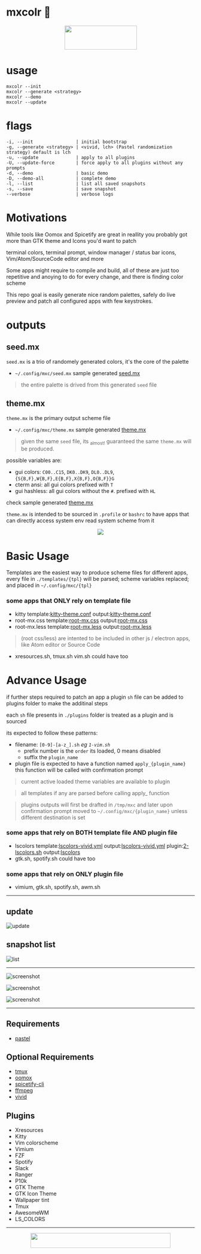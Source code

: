 # mxcolr :construction:

<p align="center">
  <img width="193" height="64" src="./assets/screenshots/seed_2021-05-14-123246_193x64_scrot.png">
</p>

usage
=====
    mxcolr --init
    mxcolr --generate <strategy>
    mxcolr --demo
    mxcolr --update

flags
=====
    -i, --init                | initial bootstrap
    -g, --generate <strategy> | <vivid, lch> (Pastel randomization strategy) default is lch
    -u, --update              | apply to all plugins
    -U, --update-force        | force apply to all plugins without any prompts
    -d, --demo                | basic demo
    -D, --demo-all            | complete demo
    -l, --list                | list all saved snapshots
    -s, --save                | save snapshot
    --verbose                 | verbose logs

Motivations
===========
While tools like Oomox and Spicetify are great in reallity you probably got more than GTK theme and Icons you'd want to patch

terminal colors, terminal prompt, window manager / status bar icons, Vim/Atom/SourceCode editor and more 

Some apps might require to compile and build, all of these are just too repetitive and anoying to do for every change, and there is finding color scheme 

This repo goal is easily generate nice random palettes, safely do live preview and patch all configured apps with few keystrokes.

outputs
=======

seed.mx
------
`seed.mx` is a trio of randomely generated colors, it's the core of the palette
- `~/.config/mxc/seed.mx` sample generated [seed.mx](./assets/samples/seed.mx)
> the entire palette is drived from this generated `seed` file 

theme.mx
--------
`theme.mx` is the primary output scheme file
- `~/.config/mxc/theme.mx` sample generated [theme.mx](./assets/samples/theme.mx)
> given the same `seed` file, its <sub>almost!</sub> guaranteed the same `theme.mx` will be produced.

possible variables are:
- gui colors: `C00..C15`, `DK0..DK9`, `DL0..DL9`, `{S{B,F},W{B,F},E{B,F},X{B,F},O{B,F}}G`
- cterm ansi: all gui colors prefixed with `T`
- gui hashless: all gui colors without the `#`. prefixed with `HL`

check sample generated [theme.mx](./assets/samples/theme.mx)

`theme.mx` is intended to be sourced in `.profile` or `bashrc` to have apps that can directly access system env read system scheme from it

<p align="center">
  <img src="./assets/screenshots/samples_2021-05-16-145353_361x247_scrot.png">
</p>

Basic Usage
===========
Templates are the easiest way to produce scheme files for different apps, 
every file in `./templates/{tpl}` will be parsed; scheme variables replaced; and placed in `~/.config/mxc/{tpl}`

### some apps that ONLY rely on template file
- kitty  template:[kitty-theme.conf](./templates/kitty-theme.conf) output:[kitty-theme.conf](./assets/samples/kitty-theme.conf)
- root-mx.css  template:[root-mx.css](./templates/root-mx.css) output:[root-mx.css](./assets/samples/root-mx.css)
- root-mx.less template:[root-mx.less](./templates/root-mx.less) output:[root-mx.less](./assets/samples/root-mx.less)
> (root css/less) are intented to be included in other js / electron apps, like Atom editor or Source Code
- xresources.sh, tmux.sh vim.sh could have too

Advance Usage
=============
if further steps required to patch an app a plugin `sh` file can be added to plugins folder to make the additinal steps

each `sh` file presents in `./plugins` folder is treated as a plugin and is sourced

its expected to follow these patterns:
* filename: `[0-9]-[a-z_].sh` _eg `1-vim.sh`_
  * prefix number is the `order` its loaded, 0 means disabled
  * suffix the `plugin_name`
* plugin file is expected to have a function named `apply_{plugin_name}`
  this function will be called with confirmation prompt

> current active loaded theme variables are available to plugin

> all templates if any are parsed before calling apply_ function

> plugins outputs will first be drafted in `/tmp/mxc` and later upon confirmation prompt moved to `~/.config/mxc/{plugin_name}` 
unless different destination is set


### some apps that rely on BOTH template file AND plugin file
- lscolors template:[lscolors-vivid.yml](./templates/lscolors-vivid.yml) output:[lscolors-vivid.yml](./samples/lscolors-vivid.yml) plugin:[2-lscolors.sh](./plugins/2-lscolors.sh)  output:[lscolors](./samples/lscolors)
- gtk.sh, spotify.sh could have too

### some apps that rely on ONLY plugin file
- vimium, gtk.sh, spotify.sh, awm.sh

***

update
------
![update](./assets/screenshots/update_210518195953.gif)

snapshot list
-------------
![list](./assets/screenshots/list_210511173612.gif)
  
***
  
![screenshot](./assets/screenshots/2021-05-10-021854_1920x1080_scrot.png)

![screenshot](./assets/screenshots/2021-05-13-155549_1920x1080_scrot.png)

![screenshot](./assets/screenshots/2021-05-13-172453_1920x1080_scrot.png)

***

Requirements
------------
- [pastel](https://github.com/sharkdp/pastel)

Optional Requirements
---------------------
- [tmux](https://github.com/tmux/tmux)
- [oomox](https://github.com/themix-project/oomox)
- [spicetify-cli](https://github.com/khanhas/spicetify-cli)
- [ffmpeg](https://github.com/FFmpeg/FFmpeg)
- [vivid](https://github.com/sharkdp/vivid)

Plugins
-------
- Xresources
- Kitty
- Vim colorscheme
- Vimium
- FZF
- Spotify
- Slack
- Ranger
- P10k
- GTK Theme
- GTK Icon Theme
- Wallpaper tint
- Tmux
- AwesomeWM
- LS_COLORS

***

<p align="center">
  <img width="374" height="40" src="./assets/screenshots/footer_2021-05-16-221932_374x40_scrot.png">
</p>

